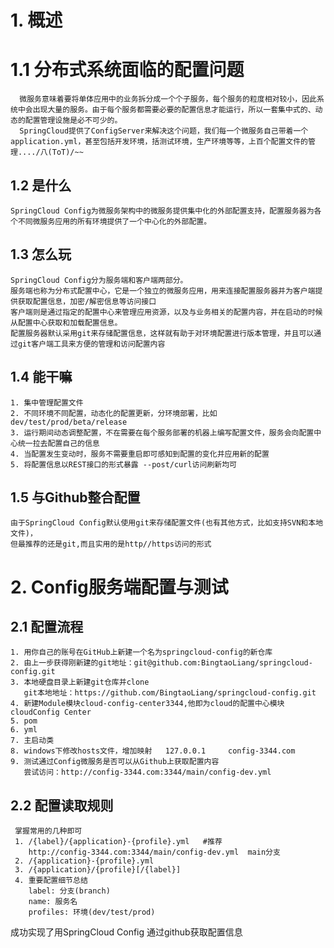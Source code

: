 # 1. 概述
  # 1.1 分布式系统面临的配置问题
      微服务意味着要将单体应用中的业务拆分成一个个子服务，每个服务的粒度相对较小，因此系统中会出现大量的服务。由于每个服务都需要必要的配置信息才能运行，所以一套集中式的、动态的配置管理设施是必不可少的。
      SpringCloud提供了ConfigServer来解决这个问题，我们每一个微服务自己带着一个application.yml，甚至包括开发环境，括测试环境，生产环境等等，上百个配置文件的管理..../八(ToT)/~~
  ## 1.2 是什么
    SpringCloud Config为微服务架构中的微服务提供集中化的外部配置支持，配置服务器为各个不同微服务应用的所有环境提供了一个中心化的外部配置。
  ## 1.3 怎么玩
    SpringCloud Config分为服务端和客户端两部分。
    服务端也称为分布式配置中心，它是一个独立的微服务应用，用来连接配置服务器并为客户端提供获取配置信息，加密/解密信息等访问接口
    客户端则是通过指定的配置中心来管理应用资源，以及与业务相关的配置内容，并在启动的时候从配置中心获取和加载配置信息。
    配置服务器默认采用git来存储配置信息，这样就有助于对环境配置进行版本管理，并且可以通过git客户端工具来方便的管理和访问配置内容
  ## 1.4 能干嘛
    1. 集中管理配置文件
    2. 不同环境不同配置，动态化的配置更新，分环境部署，比如dev/test/prod/beta/release
    3. 运行期间动态调整配置，不在需要在每个服务部署的机器上编写配置文件，服务会向配置中心统一拉去配置自己的信息
    4. 当配置发生变动时，服务不需要重启即可感知到配置的变化并应用新的配置
    5. 将配置信息以REST接口的形式暴露 --post/curl访问刷新均可
  ## 1.5 与Github整合配置
    由于SpringCloud Config默认使用git来存储配置文件(也有其他方式，比如支持SVN和本地文件)，
    但最推荐的还是git,而且实用的是http//https访问的形式 
    
# 2. Config服务端配置与测试
  ## 2.1 配置流程
    1. 用你自己的账号在GitHub上新建一个名为springcloud-config的新仓库
    2. 由上一步获得刚新建的git地址：git@github.com:BingtaoLiang/springcloud-config.git
    3. 本地硬盘目录上新建git仓库并clone 
       git本地地址：https://github.com/BingtaoLiang/springcloud-config.git
    4. 新建Module模块cloud-config-center3344,他即为cloud的配置中心模块 cloudConfig Center 
    5. pom
    6. yml
    7. 主启动类
    8. windows下修改hosts文件，增加映射   127.0.0.1     config-3344.com  
    9. 测试通过Config微服务是否可以从Github上获取配置内容
       尝试访问：http://config-3344.com:3344/main/config-dev.yml
  
  ## 2.2 配置读取规则
     掌握常用的几种即可
     1. /{label}/{application}-{profile}.yml   #推荐
        http://config-3344.com:3344/main/config-dev.yml  main分支
     2. /{application}-{profile}.yml
     3. /{application}/{profile}[/{label}]
     4. 重要配置细节总结
        label: 分支(branch)
        name: 服务名
        profiles: 环境(dev/test/prod)
   成功实现了用SpringCloud Config 通过github获取配置信息
   